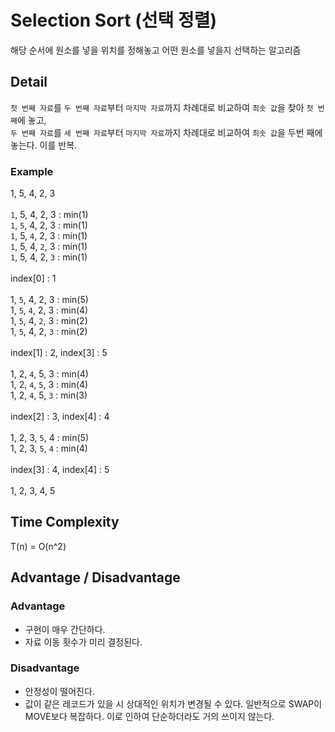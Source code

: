 # Selection Sort (선택 정렬)
해당 순서에 원소를 넣을 위치를 정해놓고 어떤 원소를 넣을지 선택하는 알고리즘

## Detail
`첫 번째 자료`를 `두 번째 자료`부터 `마지막 자료`까지 차례대로 비교하여 `최솟 값`을 찾아 `첫 번째`에 놓고,<br/> 
`두 번째 자료`를 `세 번째 자료`부터 `마지막 자료`까지 차례대로 비교하여 `최솟 값`을 두번 째에 놓는다. 이를 반복.

### Example
1, 5, 4, 2, 3<br/>
<br/>
`1`, 5, 4, 2, 3 : min(1)<br/>
`1`, `5`, 4, 2, 3 : min(1)<br/>
`1`, 5, `4`, 2, 3 : min(1)<br/>
`1`, 5, 4, `2`, 3 : min(1)<br/>
`1`, 5, 4, 2, `3` : min(1)<br/>
<Br/>
index[0] : 1<br/>
<br/>
1, `5`, 4, 2, 3 : min(5)<br/>
1, `5`, `4`, 2, 3 : min(4)<br/>
1, `5`, 4, `2`, 3 : min(2)<br/>
1, `5`, 4, 2, `3` : min(2)<br/>
<br/>
index[1] : 2, index[3] : 5 <br/>
<Br/>
1, 2, `4`, 5, 3 : min(4)<br/>
1, 2, `4`, `5`, 3 : min(4)<br/>
1, 2, `4`, 5, `3` : min(3)<br/>
<br/>
index[2] : 3, index[4] : 4<br/>
<br/>
1, 2, 3, `5`, 4 : min(5)<br/>
1, 2, 3, `5`, `4` : min(4)<br/>
<br/>
index[3] : 4, index[4] : 5<br/>
<br/>
1, 2, 3, 4, 5

## Time Complexity
T(n) = O(n^2)

## Advantage / Disadvantage
### Advantage
- 구현이 매우 간단하다.
- 자료 이동 횟수가 미리 결정된다.
### Disadvantage
- 안정성이 떨어진다.
- 값이 같은 레코드가 있을 시 상대적인 위치가 변경될 수 있다.
일반적으로 SWAP이 MOVE보다 복잡하다. 이로 인하여 단순하더라도 거의 쓰이지 않는다.
